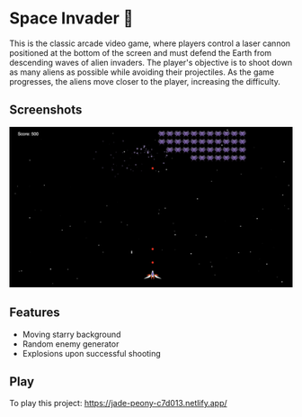 # Space Invader 👾

This is the classic arcade video game, where players control a laser cannon positioned at the bottom of the screen and must defend the Earth from descending waves of alien invaders. The player's objective is to shoot down as many aliens as possible while avoiding their projectiles. As the game progresses, the aliens move closer to the player, increasing the difficulty. 




## Screenshots

![App Screenshot](/media/gamepreview.png)


## Features

- Moving starry background
- Random enemy generator
- Explosions upon successful shooting



## Play

To play this project: https://jade-peony-c7d013.netlify.app/